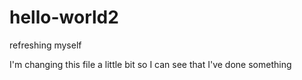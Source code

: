 # hello-world2
refreshing myself

I'm changing this file a little bit so I can see that I've done something
